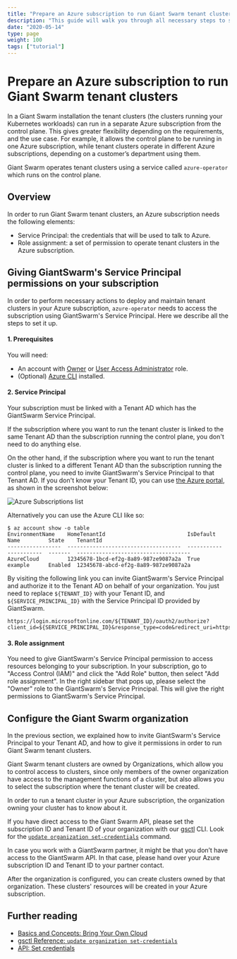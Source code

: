 ```yaml
---
title: "Prepare an Azure subscription to run Giant Swarm tenant clusters"
description: "This guide will walk you through all necessary steps to set up an Azure subscription for operating Giant Swarm tenant clusters."
date: "2020-05-14"
type: page
weight: 100
tags: ["tutorial"]
---
```


# Prepare an Azure subscription to run Giant Swarm tenant clusters

In a Giant Swarm installation the tenant clusters (the clusters running your Kubernetes workloads) can run in a separate
Azure subscription from the control plane.
This gives greater flexibility depending on the requirements, and the use case.
For example, it allows the control plane to be running in one Azure subscription, while tenant clusters operate in
different Azure subscriptions, depending on a customer’s department using them.

Giant Swarm operates tenant clusters using a service called `azure-operator` which runs on the control plane.

## Overview

In order to run Giant Swarm tenant clusters, an Azure subscription needs the following elements:

- Service Principal: the credentials that will be used to talk to Azure.
- Role assignment: a set of permission to operate tenant clusters in the Azure subscription.

## Giving GiantSwarm's Service Principal permissions on your subscription

In order to perform necessary actions to deploy and maintain tenant clusters in your Azure subscription,
`azure-operator` needs to access the subscription using GiantSwarm's Service Principal.
Here we describe all the steps to set it up.

#### 1. Prerequisites

You will need:

- An account with [Owner](https://docs.microsoft.com/en-us/azure/role-based-access-control/built-in-roles#owner) or [User Access Administrator](https://docs.microsoft.com/en-us/azure/role-based-access-control/built-in-roles#user-access-administrator) role.
- (Optional) [Azure CLI](https://docs.microsoft.com/en-us/cli/azure/install-azure-cli) installed.

#### 2. Service Principal

Your subscription must be linked with a Tenant AD which has the GiantSwarm Service Principal.

If the subscription where you want to run the tenant cluster is linked to the same Tenant AD than the subscription running the control plane,
you don't need to do anything else.

On the other hand, if the subscription where you want to run the tenant cluster is linked to a different Tenant AD than
the subscription running the control plane, you need to invite GiantSwarm's Service Principal to that Tenant AD.
If you don't know your Tenant ID, you can use [the Azure portal](https://portal.azure.com/#blade/Microsoft_AAD_IAM/ActiveDirectoryMenuBlade),
as shown in the screenshot below:

![Azure Subscriptions list](/img/azure-subscriptions-list.png)

Alternatively you can use the Azure CLI like so:

```nohighligh
$ az account show -o table
EnvironmentName    HomeTenantId                          IsDefault    Name         State    TenantId
-----------------  ------------------------------------  -----------  -----------  -------  ------------------------------------
AzureCloud         12345678-1bcd-ef2g-8a89-987ze9087a2a  True         example      Enabled  12345678-abcd-ef2g-8a89-987ze9087a2a
```

By visiting the following link you can invite GiantSwarm's Service Principal and authorize it to the Tenant AD on behalf of your organization.
You just need to replace `${TENANT_ID}` with your Tenant ID, and `${SERVICE_PRINCIPAL_ID}` with the Service Principal ID provided by GiantSwarm.

```
https://login.microsoftonline.com/${TENANT_ID}/oauth2/authorize?client_id=${SERVICE_PRINCIPAL_ID}&response_type=code&redirect_uri=https%3A%2F%2Fwww.microsoft.com%2F
```

#### 3. Role assignment

You need to give GiantSwarm's Service Principal permission to access resources belonging to your subscription.
In your subscription, go to "Access Control (IAM)" and click the "Add Role" button, then select "Add role assignment".
In the right sidebar that pops up, please select the "Owner" role to the GiantSwarm's Service Principal.
This will give the right permissions to GiantSwarm's Service Principal.


## Configure the Giant Swarm organization

In the previous section, we explained how to invite GiantSwarm's Service Principal to your Tenant AD,
and how to give it permissions in order to run Giant Swarm tenant clusters.

Giant Swarm tenant clusters are owned by Organizations, which allow you to control access to clusters,
since only members of the owner organization have access to the management functions of a cluster,
but also allows you to select the subscription where the tenant cluster will be created.

In order to run a tenant cluster in your Azure subscription, the organization owning your cluster has to know about it.

If you have direct access to the Giant Swarm API, please set the subscription ID and Tenant ID of your organization with our [gsctl](/reference/gsctl/) CLI.
Look for the [`update organization set-credentials`](/reference/gsctl/update-org-set-credentials/#azure) command.

In case you work with a GiantSwarm partner, it might be that you don’t have access to the GiantSwarm API.
In that case, please hand over your Azure subscription ID and Tenant ID to your partner contact.

After the organization is configured, you can create clusters owned by that organization.
These clusters' resources will be created in your Azure subscription.

## Further reading

- [Basics and Concepts: Bring Your Own Cloud](/basics/byoc/)
- [gsctl Reference: `update organization set-credentials`](/reference/gsctl/update-org-set-credentials/)
- [API: Set credentials](https://docs.giantswarm.io/api/#operation/addCredentials)
